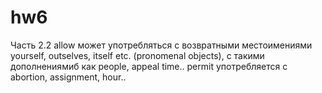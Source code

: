 # hw6

Часть 2.2
allow может употребляться с возвратными местоимениями yourself, outselves, itself etc. (pronomenal objects), c такими дополнениямиб как people, appeal time..
permit употребляется с abortion, assignment, hour..
